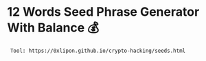 # 12 Words Seed Phrase Generator With Balance 💰

``` Tool: https://0xlipon.github.io/crypto-hacking/seeds.html```
